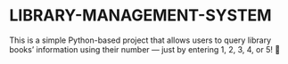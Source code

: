 # LIBRARY-MANAGEMENT-SYSTEM
This is a simple Python-based project that allows users to query library books’ information using their number — just by entering 1, 2, 3, 4, or 5! 🌟
